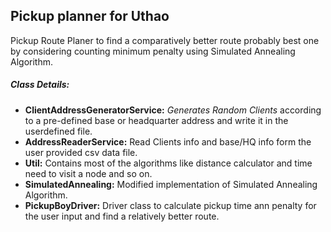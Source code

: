 ## Pickup planner for Uthao

Pickup Route Planer to find a comparatively better route probably best one by considering counting minimum penalty using Simulated Annealing Algorithm.
 
##### Class Details: 
- **ClientAddressGeneratorService:** *Generates Random Clients* according to a pre-defined base or headquarter address and write it in the userdefined file.
-  	**AddressReaderService:** Read Clients info and base/HQ info form the user provided csv data file.
-  	**Util:** Contains most of the algorithms like distance calculator and time need to visit a node and so on. 
-  	**SimulatedAnnealing:** Modified implementation of Simulated Annealing Algorithm.
-  	**PickupBoyDriver:** Driver class to calculate pickup time ann penalty for the user input and find a relatively better route.

